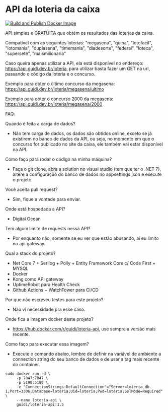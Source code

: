 
# API da loteria da caixa

[![Build and Publish Docker Image](https://github.com/guidi/loteria_api/actions/workflows/docker-image.yml/badge.svg)](https://github.com/guidi/loteria_api/actions/workflows/docker-image.yml)


API simples e GRATUITA que obtém os resultados das loterias da caixa.

Compatível com as seguintes loterias: "megasena", "quina", "lotofacil", "lotomania", "duplasena", "timemania", "diadesorte", "federal", "loteca", "supersete", "maismilionaria"

Caso queira apenas utilizar a API, ela está disponível no endereço: https://api.guidi.dev.br/loteria, para utilizar basta fazer um GET na url, passando o código da loteria e o concurso.

Exemplo para obter o último concurso da megasena: https://api.guidi.dev.br/loteria/megasena/ultimo

Exemplo para obter o concurso 2000 da megasena: https://api.guidi.dev.br/loteria/megasena/2000


FAQ:

Quando é feita a carga de dados?
- Não tem carga de dados, os dados são obtidos online, exceto se já existirem no banco de dados da API, ou seja, no momento em que o concurso for publicado no site da caixa, ele também vai estar disponível na API.

Como faço para rodar o código na minha máquina?
- Faça o git clone, abra a solution no visual studio (tem que ter o .NET 7), altere a configuração do banco de dados no appsettings.json e execute o projeto.

Você aceita pull request?
- Sim, fique a vontade para enviar.

Onde está hospedada a API?
- Digital Ocean

Tem algum limite de requests nessa API?
- Por enquanto não, somente se eu ver que estão abusando, aí eu limito no api gateway.

Qual a stack do projeto?
- Net Core 7 + Serilog + Polly + Entity Framework Core c/ Code First + MYSQL
- Docker
- Kong como API gateway
- UptimeRobot para Health Check
- Github Actions + WatchTower para CI/CD

Por que não escreveu testes para este projeto?
- Não vi necessidade pra esse caso.

Onde fica a imagem docker deste projeto?
- https://hub.docker.com/r/guidi/loteria-api, use sempre a versão mais recente.

Como faço para executar essa imagem?
- Execute o comando abaixo, lembre de definir na variável de ambiente a connection string do seu banco de dados e de usar a tag mais recente do container.

```
sudo docker run -d \
	 -p 7047:7047 \
	 -p 5190:5190 \
	 -e "ConnectionStrings:DefaultConnection"="Server=loteria_db-1;Port=3306;Database=loteria;Uid=loteria;Pwd=loteria;SslMode=Required" \
     --name loteria-api \
     guidi/loteria-api:1.5
```     
